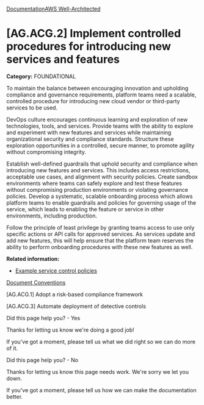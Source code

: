 [Documentation](/index.html)[AWS Well-Architected](devops-guidance.html)

# [AG.ACG.2] Implement controlled procedures for introducing new services and features

**Category:** FOUNDATIONAL

To maintain the balance between encouraging innovation and upholding compliance and governance requirements, platform teams need a scalable, controlled procedure for introducing new cloud vendor or third-party services to be used.

DevOps culture encourages continuous learning and exploration of new technologies, tools, and services. Provide teams with the ability to explore and experiment with new features and services while maintaining organizational security and compliance standards. Structure these exploration opportunities in a controlled, secure manner, to promote agility without compromising integrity.

Establish well-defined guardrails that uphold security and compliance when introducing new features and services. This includes access restrictions, acceptable use cases, and alignment with security policies. Create sandbox environments where teams can safely explore and test these features without compromising production environments or violating governance policies. Develop a systematic, scalable onboarding process which allows platform teams to enable guardrails and policies for governing usage of the service, which leads to enabling the feature or service in other environments, including production.

Follow the principle of least privilege by granting teams access to use only specific actions or API calls for approved services. As services update and add new features, this will help ensure that the platform team reserves the ability to perform onboarding procedures with these new features as well.

**Related information:**

* [Example service control policies](https://docs.aws.amazon.com/organizations/latest/userguide/orgs_manage_policies_scps_examples_general.html)


[Document Conventions](/general/latest/gr/docconventions.html)

\[AG.ACG.1] Adopt a risk-based compliance framework

\[AG.ACG.3] Automate deployment of detective controls

Did this page help you? - Yes

Thanks for letting us know we're doing a good job!

If you've got a moment, please tell us what we did right so we can do more of it.

Did this page help you? - No

Thanks for letting us know this page needs work. We're sorry we let you down.

If you've got a moment, please tell us how we can make the documentation better.</awsdocs-view></awsui-app-layout>